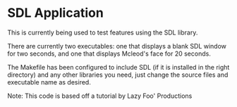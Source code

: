 # SDL Application

This is currently being used to test features using the SDL library.

There are currently two executables: one that displays a blank SDL window for two seconds, and one that displays
Mcleod's face for 20 seconds. 

The Makefile has been configured to include SDL (if it is installed in the right directory) and any other libraries
you need, just change the source files and executable name as desired.

Note: This code is based off a tutorial by Lazy Foo' Productions

